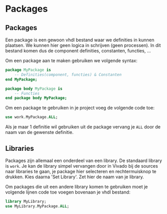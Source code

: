 # Packages
## Packages

Een package is een gewoon vhdl bestand waar we definities in kunnen plaatsen. We kunnen hier geen logica in schrijven (geen processen).
In dit bestand komen dus de component definities, constanten, functies, ...

Om een package aan te maken gebruiken we volgende syntax:
```vhdl
package MyPackage is
    -- Definities(component, functies) & Constanten
end MyPackage;

package body MyPackage is
    -- Functies
end package body MyPackage;

```

Om een package te gebruiken in je project voeg de volgende code toe:
```vhdl
use work.MyPackage.ALL;
```
Als je maar 1 definitie wil gebruiken uit de package vervang je `ALL` door de naam van de gewenste definitie.

## Libraries
Packages zijn allemaal een onderdeel van een library. De standaard library is `work`. Je kan de library simpel vervangen door in Vivado bij de sources naar libraries te gaan, je package hier selecteren en rechtermuisknop te drukken. Kies daarna 'Set Library'. Zet hier de naam van je library.

Om packages die uit een andere library komen te gebruiken moet je volgende lijnen code toe voegen bovenaan je vhdl bestand:
```vhdl
library MyLibrary;
use MyLibrary.MyPackage.ALL;
```
